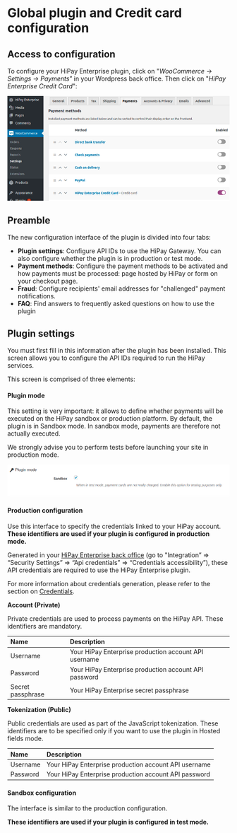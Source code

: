 # Global plugin and Credit card configuration

## Access to configuration

To configure your HiPay Enterprise plugin, click on "_WooCommerce -> Settings -> Payments_” in your Wordpress back office. Then click on "_HiPay Enterprise Credit Card_":

![legend](images/plugin-configuration.png)

## Preamble

The new configuration interface of the plugin is divided into four tabs:

- **Plugin settings**: Configure API IDs to use the HiPay Gateway. You can also configure whether the plugin is in production or test mode. 
- **Payment methods**: Configure the payment methods to be activated and how payments must be processed: page hosted by HiPay or form on your checkout page.
- **Fraud**: Configure recipients' email addresses for "challenged" payment notifications.
- **FAQ**: Find answers to frequently asked questions on how to use the plugin

## Plugin settings

You must first fill in this information after the plugin has been installed.
This screen allows you to configure the API IDs required to run the HiPay services.

This screen is comprised of three elements:

#### Plugin mode

This setting is very important: it allows to define whether payments will be executed on the HiPay sandbox or production platform.
By default, the plugin is in Sandbox mode.
In sandbox mode, payments are therefore not actually executed.

We strongly advise you to perform tests before launching your site in production mode.

![legend](images/plugin-mode.png)

#### Production configuration

Use this interface to specify the credentials linked to your HiPay account.
**These identifiers are used if your plugin is configured in production mode.**

Generated in your [HiPay Enterprise back office](https://merchant.hipay-tpp.com) (go to "Integration” => “Security Settings” => “Api credentials” => “Credentials accessibility”), these API credentials are required to use the HiPay Enterprise plugin.

For more information about credentials generation, please refer to the section on [Credentials](#Credentials).

**Account (Private)**

Private credentials are used to process payments on the HiPay API. These identifiers are mandatory.


| Name               | Description |
|:------------|:------------|
| Username                      | Your HiPay Enterprise production account API username      |
| Password                      | Your HiPay Enterprise production account API password     |
| Secret passphrase               | Your HiPay Enterprise secret passphrase   |


**Tokenization (Public)**

Public credentials are used as part of the JavaScript tokenization. These identifiers are to be specified only if you want to use the plugin in Hosted fields mode.


| Name               | Description |
|:------------|:------------|
| Username                      | Your HiPay Enterprise production account API username      |
| Password                      | Your HiPay Enterprise production account API password    |

#### Sandbox configuration

The interface is similar to the production configuration.

**These identifiers are used if your plugin is configured in test mode.**

